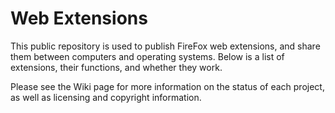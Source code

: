 # Web Extensions
 This public repository is used to publish FireFox web extensions, and share them between computers and operating systems.
 Below is a list of extensions, their functions, and whether they work.
 
 Please see the Wiki page for more information on the status of each project, as well as licensing and copyright information.